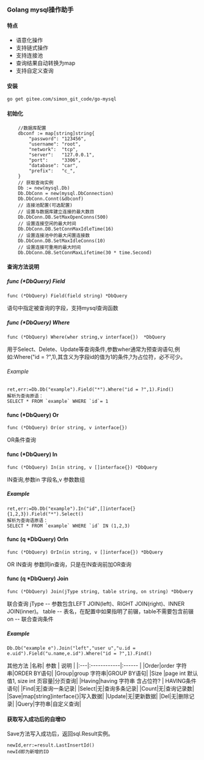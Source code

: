 ### Golang mysql操作助手  
#### 特点
- 语意化操作
- 支持链式操作  
- 支持连接池  
- 查询结果自动转换为map
- 支持自定义查询

#### 安装
```
go get gitee.com/simon_git_code/go-mysql  
```
#### 初始化
```
    //数据库配置
	dbconf := map[string]string{
		"password": "123456",
		"username": "root",
		"network":  "tcp",
		"server":   "127.0.0.1",
		"port":     "3306",
		"database": "car",
		"prefix":   "c_",
	}
    // 获取查询实例
	Db := new(mysql.Db) 
	Db.DbConn = new(mysql.DbConnection)
	Db.DbConn.Connt(&dbconf)
	// 连接池配置(可选配置)
	// 设置与数据库建立连接的最大数目
	Db.DbConn.DB.SetMaxOpenConns(500)
	// 设置连接空闲的最大时间
	Db.DbConn.DB.SetConnMaxIdleTime(16)
	// 设置连接池中的最大闲置连接数
	Db.DbConn.DB.SetMaxIdleConns(10)
	// 设置连接可重用的最大时间
	Db.DbConn.DB.SetConnMaxLifetime(30 * time.Second)
```
#### 查询方法说明  
##### func (*DbQuery) Field  
```
func (*DbQuery) Field(field string) *DbQuery
```
语句中指定被查询的字段，支持mysql查询函数
##### func (*DbQuery) Where  
```
func (*DbQuery) Where(wher string,v interface{})  *DbQuery
```
用于Select、Delete、Update等查询条件,参数wher通常为预查询语句,例如:Where("id = ?",1),其含义为字段id的值为1的条件,?为占位符，必不可少。
###### Example
```
ret,err:=Db.Db("example").Field("*").Where("id = ?",1).Find()  
解析为查询原语：  
SELECT * FROM `example` WHERE `id`= 1 
```
#### func (*DbQuery) Or
```
func (*DbQuery) Or(or string, v interface{})
```
OR条件查询
#### func (*DbQuery) In
```
func (*DbQuery) In(in string, v []interface{}) *DbQuery
```
IN查询,参数in 字段名,v 参数数组
##### Example
```
ret,err:=Db.Db("example").In("id",[]interface{}{1,2,3}).Field("*").Select()
解析为查询语原语：
SELECT * FROM `example` WHERE `id` IN (1,2,3)
```
#### func (q *DbQuery) OrIn   
```
func (*DbQuery) OrIn(in string, v []interface{}) *DbQuery 
```
OR IN查询 参数同in查询，只是在IN查询前加OR查询
#### func (q *DbQuery) Join
```
func (*DbQuery) Join(jType string, table string, on string) *DbQuery
```
联合查询
jType -- 参数包含LEFT JOIN(left)、RIGHT JOIN(right)、INNER JOIN(inner)。 
table -- 表名，在配置中如果指明了前辍，table不需要包含前辍  
on    -- 联合查询条件
##### Example
```
Db.Db("example e").Join("left","user u","u.id = e.uid").Field("u.name,e.id").Where("id = ?",1).Find()
```
其他方法
|名称|        参数  |    说明     |
|:---|:------------|:------     |
|Order|order 字符串|ORDER BY语句|
|Group|group 字符串|GROUP BY语句|
|Size |page int 默认值1, size int 页容量|分页查询|
|Having|having 字符串 含占位符? | HAVING条件语句|
|Find|无|查询一条记录|
|Select|无|查询多条记录|
|Count|无|查询记录数|
|Save|map[string]interface{}|写入数据|
|Update|无|更新数据|
|Del|无|删除记录|
|Query|字符串|自定义查询|

#### 获取写入成功后的自增ID
Save方法写入成功后，返回sql.Result实例。
```
newId,err:=result.LastInsertId()
newId即为新增的ID
```





